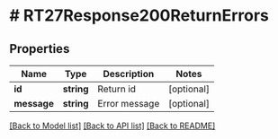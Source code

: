 # # RT27Response200ReturnErrors

## Properties

Name | Type | Description | Notes
------------ | ------------- | ------------- | -------------
**id** | **string** | Return id | [optional]
**message** | **string** | Error message | [optional]

[[Back to Model list]](../../README.md#models) [[Back to API list]](../../README.md#endpoints) [[Back to README]](../../README.md)
